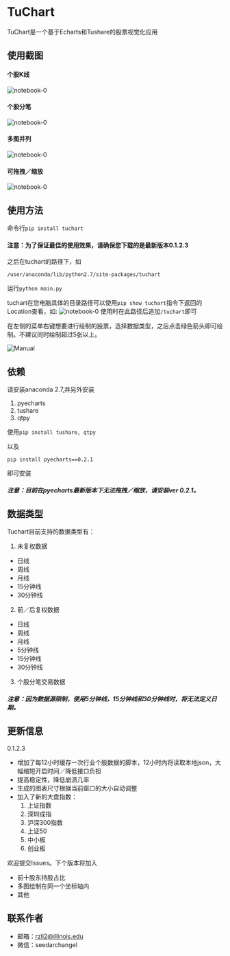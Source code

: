 TuChart
=================
TuChart是一个基于Echarts和Tushare的股票视觉化应用
## 使用截图
#### 个股K线
![notebook-0](https://github.com/Seedarchangel/TuChart/blob/master/Example_Graphs/Screen%20Shot%202017-08-29%20at%203.30.19%20PM.png?raw=true)
#### 个股分笔
![notebook-0](https://github.com/Seedarchangel/TuChart/blob/master/Example_Graphs/Screen%20Shot%202017-08-29%20at%202.12.53%20AM.png)
#### 多图并列
![notebook-0](https://github.com/Seedarchangel/TuChart/blob/master/Example_Graphs/Screen%20Shot%202017-08-28%20at%209.01.12%20PM.png)
#### 可拖拽／缩放
![notebook-0](https://github.com/Seedarchangel/TuChart/blob/master/Example_Graphs/sample.gif)

## 使用方法
命令行```pip install tuchart```

#### 注意：为了保证最佳的使用效果，请确保您下载的是最新版本0.1.2.3

之后在tuchart的路径下，如

```/user/anaconda/lib/python2.7/site-packages/tuchart```

运行```python main.py```

tuchart在您电脑具体的目录路径可以使用```pip show tuchart```指令下返回的Location查看，如:
![notebook-0](https://github.com/Seedarchangel/TuChart/blob/master/Example_Graphs/tuchart_path.png)
使用时在此路径后追加```/tuchart```即可

在左侧的菜单右键想要进行绘制的股票，选择数据类型，之后点击绿色箭头即可绘制。不建议同时绘制超过5张以上。


![Manual](https://github.com/Seedarchangel/TuChart/blob/master/Example_Graphs/SLYJiZEBeD.gif)



## 依赖
请安装anaconda 2.7,并另外安装

1. pyecharts
2. tushare
3. qtpy

使用```pip install tushare, qtpy```

以及

```pip install pyecharts==0.2.1```

即可安装

##### 注意：目前在pyecharts最新版本下无法拖拽／缩放，请安装ver 0.2.1。

## 数据类型
Tuchart目前支持的数据类型有：
1. 未复权数据
* 日线
* 周线
* 月线
* 15分钟线
* 30分钟线
2. 前／后复权数据
* 日线
* 周线
* 月线
* 5分钟线
* 15分钟线
* 30分钟线
3. 个股分笔交易数据
##### 注意：因为数据源限制，使用5分钟线，15分钟线和30分钟线时，将无法定义日期。

## 更新信息
0.1.2.3 
* 增加了每12小时缓存一次行业个股数据的脚本，12小时内将读取本地json，大幅缩短开启时间／降低接口负担
* 提高稳定性，降低崩溃几率
* 生成的图表尺寸根据当前窗口的大小自动调整
* 加入了新的大盘指数：
  1. 上证指数
  2. 深圳成指
  3. 沪深300指数
  4. 上证50
  5. 中小板
  6. 创业板



欢迎提交Issues。下个版本将加入
* 前十股东持股占比
* 多图绘制在同一个坐标轴内
* 其他


## 联系作者
* 邮箱：rzli2@illinois.edu
* 微信：seedarchangel








